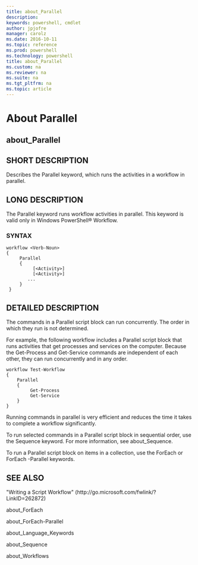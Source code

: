 ```yaml
---
title: about_Parallel
description: 
keywords: powershell, cmdlet
author: jpjofre
manager: carolz
ms.date: 2016-10-11
ms.topic: reference
ms.prod: powershell
ms.technology: powershell
title: about_Parallel
ms.custom: na
ms.reviewer: na
ms.suite: na
ms.tgt_pltfrm: na
ms.topic: article
---
```

# About Parallel
## about_Parallel


## SHORT DESCRIPTION
Describes the Parallel keyword, which runs the activities in a workflow in parallel.


## LONG DESCRIPTION
The Parallel keyword runs workflow activities in parallel. This keyword is valid only in  Windows PowerShell® Workflow.


### SYNTAX


```
workflow <Verb-Noun>  
{  
     Parallel  
     {  
          [<Activity>]  
          [<Activity>]  
        ...  
     }  
 }
```



## DETAILED DESCRIPTION
The commands in a Parallel script block can run concurrently. The order in which they run is not determined.

For example, the following workflow includes a Parallel script block that runs activities that get processes and services on the computer. Because the Get-Process and Get-Service commands are independent of each other, they can run concurrently and in any order.


```
workflow Test-Workflow  
{  
    Parallel  
    {  
         Get-Process  
         Get-Service  
    }  
}
```


Running commands in parallel is very efficient and reduces the time it takes to complete a workflow significantly.

To run selected commands in a Parallel script block in sequential order, use the Sequence keyword. For more information, see about_Sequence.

To run a Parallel script block on items in a collection, use the ForEach or ForEach -Parallel keywords.


## SEE ALSO
"Writing a Script Workflow" (http:\/\/go.microsoft.com\/fwlink\/?LinkID\=262872)

about_ForEach

about_ForEach-Parallel

about_Language_Keywords

about_Sequence

about_Workflows

